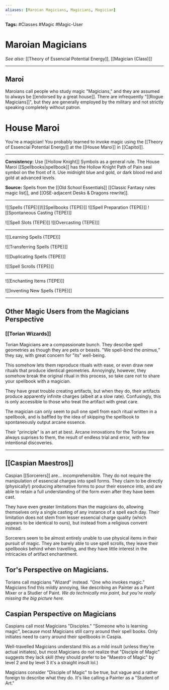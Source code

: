 ```yaml
---
aliases: [Maroian Magicians, Magicians, Magician]
---
```


**Tags:** #Classes #Magic #Magic-User 
# Maroian Magicians
*See also:* [[Theory of Essencial Potential Energy]], [[Magician (Class)]]
___
## Maroi
Maroians call people who study magic "Magicians," and they are assumed to always be [[endorsed by a great house]]. There are infrequently "[[Rogue Magicians]]", but they are generally employed by the military and not strictly speaking completely without patron.




# House Maroi

You're a magician! You probably learned to invoke magic using the [[Theory of Essencial Potential Energy]] at the [[House Maroi]] in [[Capitol]].

---

**Consistency:** Use [[Hollow Knight]] Symbols as a general rule. The House Maroi [[Spellbooks|spellbook]] has the Hollow Knight Path of Pain seal symbol on the front of it. Use midnight blue and gold, or dark blood red and gold at advanced levels.

**Source:** Spells from the [[Old School Essentials]] [[Classic Fantasy rules magic list]], and [[OSE-adjacent Desks & Dragons rewrite]].

---

![[Spells (TEPE)]]![[Spellbooks (TEPE)]] ![[Spell Preparation (TEPE)]]
![[Spontaneous Casting (TEPE)]]

![[Spell Slots (TEPE)]]
![[Overcasting (TEPE)]]

---

![[Learning Spells (TEPE)]]

![[Transferring Spells (TEPE)]]

![[Duplicating Spells (TEPE)]]

![[Spell Scrolls (TEPE)]]

---

![[Enchanting Items (TEPE)]]

![[Inventing New Spells (TEPE)]]

---

## Other Magic Users from the Magicians Perspective
### [[Torian Wizards]]
Torian Magicians are a compassionate bunch. They describe spell geometries as though they are pets or beasts. "We spell-bind the _animus,"_ they say, with great concern for "its" well-being.

This somehow lets them reproduce rituals with ease, or even draw new rituals that produce identical geometries. Annoyingly, however, they somehow break the original ritual in this process, so take care not to share your spellbook with a magician.

They have great trouble creating artifacts, but when they do, their artifacts produce apparently infinite charges (albeit at a slow rate). Confusingly, this is only accessible to those who treat the artifact with great care.

The magician can only seem to pull one spell from each ritual written in a spellbook, and is baffled by the idea of skipping the spellbook to spontaneously output arcane essence.

Their "principle" is an art at best. Arcane innovations for the Torians are always suprises to them, the result of endless trial and error, with few intentional discoveries.

---

## [[Caspian Maestros]]
Caspian [[Sorcerers]] are... incomprehensible. They do not require the manipulation of essencial charges into spell forms. They claim to be directly (physically!) producing alternative forms to pour their essence into, and are able to retain a full understanding of the form even after they have been cast.

They have even greater limitations than the magicians do, allowing themselves only a single casting of any instance of a spell each day. Their limitation does not stem from lesser essencial charge quality (which appears to be identical to ours), but instead from a religious convent instead.

Sorcerers seem to be almost entirely unable to use physical items in their pursuit of magic. They are barely able to use spell scrolls, they leave their spellbooks behind when travelling, and they have little interest in the intricacies of artifact enchantment.

## Tor's Perspective on Magicians.
Torians call magicians "Wizard" instead. "One who invokes magic." Magicians find this mildly annoying, like describing an Painter as a Paint Mixer or a Studier of Paint. *We do technically mix paint, but you're really missing the big picture here.*

## Caspian Perspective on Magicians
Caspians call most Magicians "Disciples." "Someone who is learning magic", because most Magicians still carry around their spell books. Only initiates need to carry around their spellbooks in Caspia.

Well-travelled Magicians understand this as a mild insult (unless they're actual initiates), but most Magicians do not realize that "Disciple of Magic" suggests they lack skill (they should prefer to be "Maestro of Magic" by level 2 and by level 3 it's a straight insult lol.)

Magicians consider "Disciple of Magic" to be true, but vague and a rather foreign to describe what they do. It's like calling a Painter as a "Student of Art."